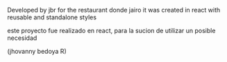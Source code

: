 Developed by jbr
for the restaurant donde jairo
it was created in react with reusable and standalone styles


este proyecto fue realizado en react, para la sucion de utilizar un posible necesidad

(jhovanny bedoya R)
